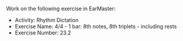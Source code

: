 Work on the following exercise in EarMaster:
- Activity: Rhythm Dictation
- Exercise Name: 4/4 - 1 bar: 8th notes, 8th triplets - including rests
- Exercise Number: 23.2
